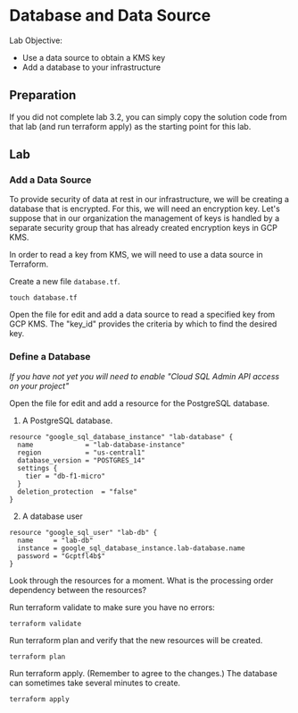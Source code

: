 # Database and Data Source

Lab Objective:
- Use a data source to obtain a KMS key
- Add a database to your infrastructure

## Preparation

If you did not complete lab 3.2, you can simply copy the solution code from that lab (and run terraform apply) as the starting point for this lab.

## Lab

### Add a Data Source

To provide security of data at rest in our infrastructure, we will be creating a database that is encrypted.  For this, we will need an encryption key.  Let's suppose that in our organization the management of keys is handled by a separate security group that has already created encryption keys in GCP KMS.

In order to read a key from KMS, we will need to use a data source in Terraform.

Create a new file `database.tf`.
```
touch database.tf
```

Open the file for edit and add a data source to read a specified key from GCP KMS.  The "key_id" provides the criteria by which to find the desired key.


### Define a Database

*If you have not yet you will need to enable "Cloud SQL Admin API access on your project"*

Open the file for edit and add a resource for the PostgreSQL database.

1. A PostgreSQL database.
```
resource "google_sql_database_instance" "lab-database" {
  name             = "lab-database-instance"
  region           = "us-central1"
  database_version = "POSTGRES_14"
  settings {
    tier = "db-f1-micro"
  }
  deletion_protection  = "false"
}
```

2. A database user
```
resource "google_sql_user" "lab-db" {
  name     = "lab-db"
  instance = google_sql_database_instance.lab-database.name
  password = "Gcptfl4b$"
}
```

Look through the resources for a moment. What is the processing order dependency between the resources?

Run terraform validate to make sure you have no errors:
```
terraform validate
```

Run terraform plan and verify that the new resources will be created.
```
terraform plan
```

Run terraform apply. (Remember to agree to the changes.)  The database can sometimes take several minutes to create.
```
terraform apply
```
